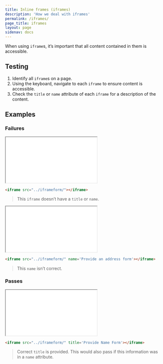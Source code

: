 ```yaml
---
title: Inline frames (iframes)
description: 'How we deal with iframes'
permalink: /iframes/
page_title: iframes
layout: page
sidenav: docs
---
```

When using `iframe`s, it’s important that all content contained in them is accessible.

## Testing

1. Identify all `iframe`s on a page.
2. Using the keyboard, navigate to each `iframe` to ensure content is accessible.
3. Check the `title` or `name` attribute of each `iframe` for a description of the content.

## Examples


### Failures

<iframe src="../iframeform/" class="exampleFailure"></iframe>

```html
<iframe src="../iframeform/"></iframe>
```

> This `iframe` doesn’t have a `title` or `name`.

<iframe src="../iframeform/" name='Provide an address form' class="exampleFailure"></iframe>

```html
<iframe src="../iframeform/" name='Provide an address form'></iframe>
```

> This `name` isn’t correct.

### Passes

<iframe src="../iframeform/" title='Provide Name Form'></iframe>

```html
<iframe src="../iframeform/" title='Provide Name Form'></iframe>
```

> Correct `title` is provided. This would also pass if this information was in a `name` attribute.

